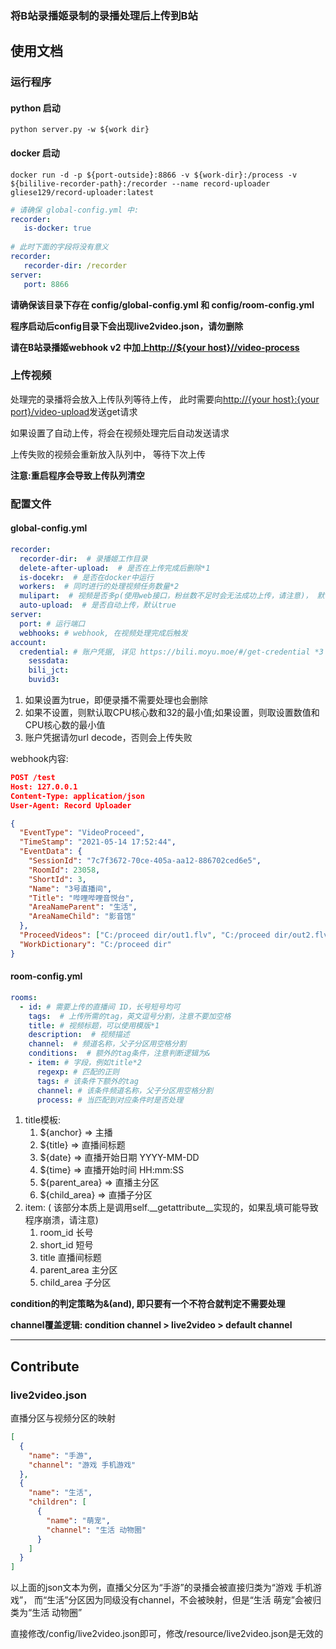 ### 将B站录播姬录制的录播处理后上传到B站
## 使用文档
### 运行程序
#### python 启动
~~~ commandline
python server.py -w ${work dir}
~~~

#### docker 启动
~~~ commandline
docker run -d -p ${port-outside}:8866 -v ${work-dir}:/process -v ${bililive-recorder-path}:/recorder --name record-uploader gliese129/record-uploader:latest
~~~
~~~ yaml
# 请确保 global-config.yml 中:
recorder:
   is-docker: true
   
# 此时下面的字段将没有意义
recorder:
   recorder-dir: /recorder
server:
   port: 8866
~~~

**请确保该目录下存在 config/global-config.yml 和 config/room-config.yml**

**程序启动后config目录下会出现live2video.json，请勿删除**

**请在B站录播姬webhook v2 中加上[http://${your host}//video-process]()**
### 上传视频

处理完的录播将会放入上传队列等待上传，
此时需要向[http://{your host}:{your port}/video-upload]()发送get请求

如果设置了自动上传，将会在视频处理完后自动发送请求

上传失败的视频会重新放入队列中， 等待下次上传

**注意:重启程序会导致上传队列清空**

### 配置文件
#### global-config.yml
~~~ yaml
recorder:
  recorder-dir:  # 录播姬工作目录
  delete-after-upload:  # 是否在上传完成后删除*1
  is-docekr:  # 是否在docker中运行
  workers:  # 同时进行的处理视频任务数量*2
  mulipart:  # 视频是否多p(使用web接口，粉丝数不足时会无法成功上传，请注意)， 默认false
  auto-upload:  # 是否自动上传，默认true
server:
  port: # 运行端口
  webhooks: # webhook, 在视频处理完成后触发
account:
  credential: # 账户凭据, 详见 https://bili.moyu.moe/#/get-credential *3
    sessdata:
    bili_jct:
    buvid3:
~~~
1. 如果设置为true，即便录播不需要处理也会删除
2. 如果不设置，则默认取CPU核心数和32的最小值;如果设置，则取设置数值和CPU核心数的最小值
3. 账户凭据请勿url decode，否则会上传失败

webhook内容:
~~~ json
POST /test
Host: 127.0.0.1
Content-Type: application/json
User-Agent: Record Uploader

{
  "EventType": "VideoProceed",
  "TimeStamp": "2021-05-14 17:52:44",
  "EventData": {
    "SessionId": "7c7f3672-70ce-405a-aa12-886702ced6e5",
    "RoomId": 23058,
    "ShortId": 3,
    "Name": "3号直播间",
    "Title": "哔哩哔哩音悦台",
    "AreaNameParent": "生活",
    "AreaNameChild": "影音馆"
  },
  "ProceedVideos": ["C:/proceed dir/out1.flv", "C:/proceed dir/out2.flv"],
  "WorkDictionary": "C:/proceed dir"
}
~~~
#### room-config.yml
~~~ yaml
rooms:
  - id: # 需要上传的直播间 ID，长号短号均可
    tags:  # 上传所需的tag，英文逗号分割，注意不要加空格
    title: # 视频标题，可以使用模版*1
    description:  # 视频描述
    channel:  # 频道名称，父子分区用空格分割
    conditions:  # 额外的tag条件，注意判断逻辑为&
    - item: # 字段，例如title*2
      regexp: # 匹配的正则
      tags: # 该条件下额外的tag
      channel: # 该条件频道名称，父子分区用空格分割
      process: # 当匹配到对应条件时是否处理
~~~
1. title模板:
    1) ${anchor} => 主播
    2) ${title} => 直播间标题
    3) ${date} => 直播开始日期 YYYY-MM-DD
    4) ${time} => 直播开始时间 HH:mm:SS
    5) ${parent_area} => 直播主分区
    6) ${child_area} => 直播子分区
2. item: ( 该部分本质上是调用self.\_\_getattribute\_\_实现的，如果乱填可能导致程序崩溃，请注意)
    1) room_id 长号
    2) short_id 短号
    3) title 直播间标题
    4) parent_area 主分区
    5) child_area 子分区
   
**condition的判定策略为&(and), 即只要有一个不符合就判定不需要处理**

**channel覆盖逻辑: condition channel > live2video > default channel**
****

## Contribute
### live2video.json
直播分区与视频分区的映射
~~~json
[
  {
    "name": "手游",
    "channel": "游戏 手机游戏"
  },
  {
    "name": "生活",
    "children": [
      {
        "name": "萌宠",
        "channel": "生活 动物圈"
      }
    ]
  }
]
~~~
以上面的json文本为例，直播父分区为“手游”的录播会被直接归类为“游戏 手机游戏”，
而“生活”分区因为同级没有channel，不会被映射，但是“生活 萌宠”会被归类为“生活 动物圈”

直接修改/config/live2video.json即可，修改/resource/live2video.json是无效的